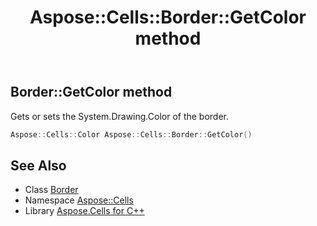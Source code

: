 ﻿---
title: Aspose::Cells::Border::GetColor method
linktitle: GetColor
second_title: Aspose.Cells for C++ API Reference
description: 'Aspose::Cells::Border::GetColor method. Gets or sets the System.Drawing.Color of the border in C++.'
type: docs
weight: 800
url: /cpp/aspose.cells/border/getcolor/
---
## Border::GetColor method


Gets or sets the System.Drawing.Color of the border.

```cpp
Aspose::Cells::Color Aspose::Cells::Border::GetColor()
```

## See Also

* Class [Border](../)
* Namespace [Aspose::Cells](../../)
* Library [Aspose.Cells for C++](../../../)
